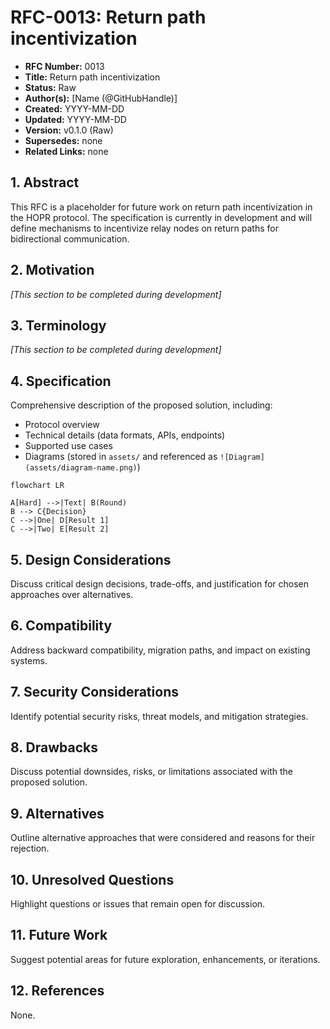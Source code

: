 # RFC-0013: Return path incentivization

- **RFC Number:** 0013
- **Title:** Return path incentivization
- **Status:** Raw
- **Author(s):** [Name (@GitHubHandle)]
- **Created:** YYYY-MM-DD
- **Updated:** YYYY-MM-DD
- **Version:** v0.1.0 (Raw)
- **Supersedes:** none
- **Related Links:** none

## 1. Abstract

This RFC is a placeholder for future work on return path incentivization in the HOPR protocol. The specification is currently in development and will define mechanisms to incentivize relay nodes on return paths for bidirectional communication.

## 2. Motivation

_[This section to be completed during development]_

## 3. Terminology

_[This section to be completed during development]_

## 4. Specification

Comprehensive description of the proposed solution, including:

- Protocol overview
- Technical details (data formats, APIs, endpoints)
- Supported use cases
- Diagrams (stored in `assets/` and referenced as `![Diagram](assets/diagram-name.png)`)

```mermaid
flowchart LR

A[Hard] -->|Text| B(Round)
B --> C{Decision}
C -->|One| D[Result 1]
C -->|Two| E[Result 2]
```

## 5. Design Considerations

Discuss critical design decisions, trade-offs, and justification for chosen approaches over alternatives.

## 6. Compatibility

Address backward compatibility, migration paths, and impact on existing systems.

## 7. Security Considerations

Identify potential security risks, threat models, and mitigation strategies.

## 8. Drawbacks

Discuss potential downsides, risks, or limitations associated with the proposed solution.

## 9. Alternatives

Outline alternative approaches that were considered and reasons for their rejection.

## 10. Unresolved Questions

Highlight questions or issues that remain open for discussion.

## 11. Future Work

Suggest potential areas for future exploration, enhancements, or iterations.

## 12. References

None.
